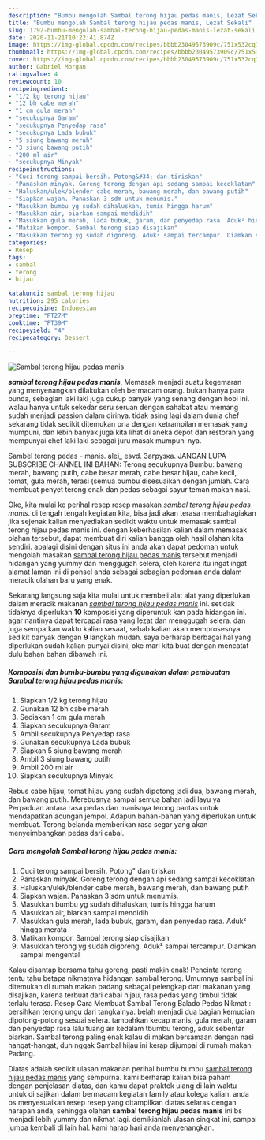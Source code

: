 ```yaml
---
description: "Bumbu mengolah Sambal terong hijau pedas manis, Lezat Sekali"
title: "Bumbu mengolah Sambal terong hijau pedas manis, Lezat Sekali"
slug: 1792-bumbu-mengolah-sambal-terong-hijau-pedas-manis-lezat-sekali
date: 2020-11-21T10:22:41.874Z
image: https://img-global.cpcdn.com/recipes/bbbb23049573909c/751x532cq70/sambal-terong-hijau-pedas-manis-foto-resep-utama.jpg
thumbnail: https://img-global.cpcdn.com/recipes/bbbb23049573909c/751x532cq70/sambal-terong-hijau-pedas-manis-foto-resep-utama.jpg
cover: https://img-global.cpcdn.com/recipes/bbbb23049573909c/751x532cq70/sambal-terong-hijau-pedas-manis-foto-resep-utama.jpg
author: Gabriel Morgan
ratingvalue: 4
reviewcount: 10
recipeingredient:
- "1/2 kg terong hijau"
- "12 bh cabe merah"
- "1 cm gula merah"
- "secukupnya Garam"
- "secukupnya Penyedap rasa"
- "secukupnya Lada bubuk"
- "5 siung bawang merah"
- "3 siung bawang putih"
- "200 ml air"
- "secukupnya Minyak"
recipeinstructions:
- "Cuci terong sampai bersih. Potong&#34; dan tiriskan"
- "Panaskan minyak. Goreng terong dengan api sedang sampai kecoklatan"
- "Haluskan/ulek/blender cabe merah, bawang merah, dan bawang putih"
- "Siapkan wajan. Panaskan 3 sdm untuk menumis."
- "Masukkan bumbu yg sudah dihaluskan, tumis hingga harum"
- "Masukkan air, biarkan sampai mendidih"
- "Masukkan gula merah, lada bubuk, garam, dan penyedap rasa. Aduk² hingga merata"
- "Matikan kompor. Sambal terong siap disajikan"
- "Masukkan terong yg sudah digoreng. Aduk² sampai tercampur. Diamkan sampai mengental"
categories:
- Resep
tags:
- sambal
- terong
- hijau

katakunci: sambal terong hijau 
nutrition: 295 calories
recipecuisine: Indonesian
preptime: "PT27M"
cooktime: "PT39M"
recipeyield: "4"
recipecategory: Dessert

---
```



![Sambal terong hijau pedas manis](https://img-global.cpcdn.com/recipes/bbbb23049573909c/751x532cq70/sambal-terong-hijau-pedas-manis-foto-resep-utama.jpg)

<b><i>sambal terong hijau pedas manis</i></b>, Memasak menjadi suatu kegemaran yang menyenangkan dilakukan oleh bermacam orang. bukan hanya para bunda, sebagian laki laki juga cukup banyak yang senang dengan hobi ini. walau hanya untuk sekedar seru seruan dengan sahabat atau memang sudah menjadi passion dalam dirinya. tidak asing lagi dalam dunia chef sekarang tidak sedikit ditemukan pria dengan ketrampilan memasak yang mumpuni, dan lebih banyak juga kita lihat di aneka depot dan restoran yang mempunyai chef laki laki sebagai juru masak mumpuni nya.

Sambel terong pedas - manis. alei_ esvd. Загрузка. JANGAN LUPA SUBSCRIBE CHANNEL INI BAHAN: Terong secukupnya Bumbu: bawang merah, bawang putih, cabe besar merah, cabe besar hijau, cabe kecil, tomat, gula merah, terasi (semua bumbu disesuaikan dengan jumlah. Cara membuat penyet terong enak dan pedas sebagai sayur teman makan nasi.

Oke, kita mulai ke perihal resep resep masakan <i>sambal terong hijau pedas manis</i>. di tengah tengah kegiatan kita, bisa jadi akan terasa membahagiakan jika sejenak kalian menyediakan sedikit waktu untuk memasak sambal terong hijau pedas manis ini. dengan keberhasilan kalian dalam memasak olahan tersebut, dapat membuat diri kalian bangga oleh hasil olahan kita sendiri. apalagi disini dengan situs ini anda akan dapat pedoman untuk mengolah masakan <u>sambal terong hijau pedas manis</u> tersebut menjadi hidangan yang yummy dan menggugah selera, oleh karena itu ingat ingat alamat laman ini di ponsel anda sebagai sebagian pedoman anda dalam meracik olahan baru yang enak.


Sekarang langsung saja kita mulai untuk membeli alat alat yang diperlukan dalam meracik makanan <u><i>sambal terong hijau pedas manis</i></u> ini. setidak tidaknya diperlukan <b>10</b> komposisi yang diperuntuk kan pada hidangan ini. agar nantinya dapat tercapai rasa yang lezat dan menggugah selera. dan juga sempatkan waktu kalian sesaat, sebab kalian akan memprosesnya sedikit banyak dengan <b>9</b> langkah mudah. saya berharap berbagai hal yang diperlukan sudah kalian punyai disini, oke mari kita buat dengan mencatat dulu bahan bahan dibawah ini.

<!--inarticleads1-->

##### Komposisi dan bumbu-bumbu yang digunakan dalam pembuatan Sambal terong hijau pedas manis:

1. Siapkan 1/2 kg terong hijau
1. Gunakan 12 bh cabe merah
1. Sediakan 1 cm gula merah
1. Siapkan secukupnya Garam
1. Ambil secukupnya Penyedap rasa
1. Gunakan secukupnya Lada bubuk
1. Siapkan 5 siung bawang merah
1. Ambil 3 siung bawang putih
1. Ambil 200 ml air
1. Siapkan secukupnya Minyak


Rebus cabe hijau, tomat hijau yang sudah dipotong jadi dua, bawang merah, dan bawang putih. Merebusnya sampai semua bahan jadi layu ya Perpaduan antara rasa pedas dan manisnya terong pantas untuk mendapatkan acungan jempol. Adapun bahan-bahan yang diperlukan untuk membuat. Terong belanda memberikan rasa segar yang akan menyeimbangkan pedas dari cabai. 

<!--inarticleads2-->

##### Cara mengolah Sambal terong hijau pedas manis:

1. Cuci terong sampai bersih. Potong&#34; dan tiriskan
1. Panaskan minyak. Goreng terong dengan api sedang sampai kecoklatan
1. Haluskan/ulek/blender cabe merah, bawang merah, dan bawang putih
1. Siapkan wajan. Panaskan 3 sdm untuk menumis.
1. Masukkan bumbu yg sudah dihaluskan, tumis hingga harum
1. Masukkan air, biarkan sampai mendidih
1. Masukkan gula merah, lada bubuk, garam, dan penyedap rasa. Aduk² hingga merata
1. Matikan kompor. Sambal terong siap disajikan
1. Masukkan terong yg sudah digoreng. Aduk² sampai tercampur. Diamkan sampai mengental


Kalau disantap bersama tahu goreng, pasti makin enak! Pencinta terong tentu tahu betapa nikmatnya hidangan sambal terong. Umumnya sambal ini ditemukan di rumah makan padang sebagai pelengkap dari makanan yang disajikan, karena terbuat dari cabai hijau, rasa pedas yang timbul tidak terlalu terasa. Resep Cara Membuat Sambal Terong Balado Pedas Nikmat : bersihkan terong ungu dari tangkainya. belah menjadi dua bagian kemudian dipotong-potong sesuai selera. tambahkan kecap manis, gula merah, garam dan penyedap rasa lalu tuang air kedalam tbumbu terong, aduk sebentar biarkan. Sambal terong paling enak kalau di makan bersamaan dengan nasi hangat-hangat, duh nggak Sambal hijau ini kerap dijumpai di rumah makan Padang. 

Diatas adalah sedikit ulasan makanan perihal bumbu bumbu <u>sambal terong hijau pedas manis</u> yang sempurna. kami berharap kalian bisa paham dengan penjelasan diatas, dan kamu dapat praktek ulang di lain waktu untuk di sajikan dalam bermacam kegiatan family atau kolega kalian. anda bs menyesuaikan resep resep yang ditampilkan diatas selaras dengan harapan anda, sehingga olahan <b>sambal terong hijau pedas manis</b> ini bs menjadi lebih yummy dan nikmat lagi. demikianlah ulasan singkat ini, sampai jumpa kembali di lain hal. kami harap hari anda menyenangkan.
